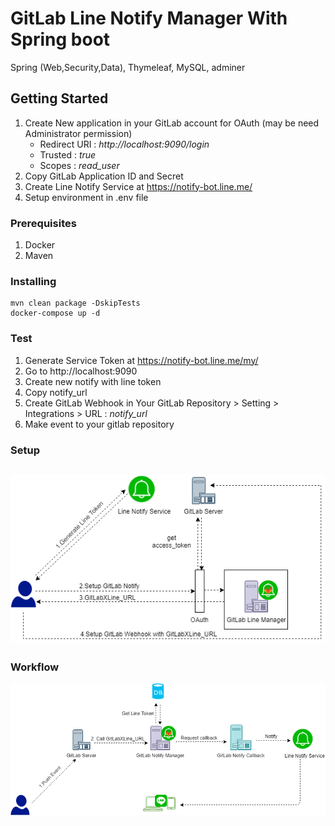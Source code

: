 # GitLab Line Notify Manager With Spring boot
Spring (Web,Security,Data), Thymeleaf, MySQL, adminer

## Getting Started
1. Create New application in your GitLab account for OAuth (may be need Administrator permission)
    - Redirect URI : *http://localhost:9090/login*
    - Trusted : *true*
    - Scopes : *read_user*
2. Copy GitLab Application ID	and Secret 
3. Create Line Notify Service at https://notify-bot.line.me/
4. Setup environment in .env file

### Prerequisites
1. Docker
2. Maven

### Installing
```
mvn clean package -DskipTests
docker-compose up -d
```
### Test
1. Generate Service Token at https://notify-bot.line.me/my/ 
2. Go to http://localhost:9090
3. Create new notify with line token
4. Copy notify_url
5. Create GitLab Webhook in Your GitLab Repository > Setting > Integrations > URL : *notify_url*
6. Make event to your gitlab repository

### Setup
![](/diagram/images/1.png)
------------
### Workflow
![](/diagram/images/2.png)